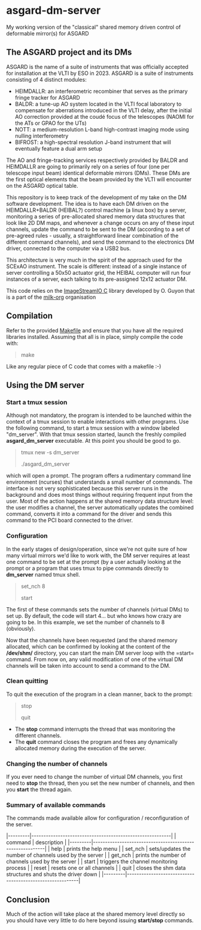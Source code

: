 # asgard-dm-server
My working version of the "classical" shared memory driven control of deformable mirror(s) for ASGARD

## The ASGARD project and its DMs

ASGARD is the name of a suite of instruments that was officially accepted for installation at the VLTI by ESO in 2023. ASGARD is a suite of instruments consisting of 4 distinct modules:

- HEIMDALLR: an interferometric recombiner that serves as the primary fringe tracker for ASGARD
- BALDR: a tune-up AO system located in the VLTI focal laboratory to compensate for aberrations introduced in the VLTI delay, after the initial AO correction provided at the coudé focus of the telescopes (NAOMI for the ATs or GPAO for the UTs)
- NOTT: a medium-resolution L-band high-contrast imaging mode using nulling interferometry
- BIFROST: a high-spectral resolution J-band instrument that will eventually feature a dual arm setup

The AO and fringe-tracking services respectively provided by BALDR and HEIMDALLR are going to primarily rely on a series of four (one per telescope input beam) identical deformable mirrors (DMs). These DMs are the first optical elements that the beam provided by the VLTI will encounter on the ASGARD optical table.

This repository is to keep track of the development of my take on the DM software development. The idea is to have each DM driven on the HEIMDALLR+BALDR (HEIBAL?) control machine (a linux box) by a server, monitoring a series of pre-allocated shared memory data structures that look like 2D DM maps, and whenever a change occurs on any of these input channels, update the command to be sent to the DM (according to a set of pre-agreed rules - usually, a straightforward linear combination of the different command channels), and send the command to the electronics DM driver, connected to the computer via a USB2 bus.

This architecture is very much in the spirit of the approach used for the SCExAO instrument. The scale is different: instead of a single instance of server controlling a 50x50 actuator grid, the HEIBAL computer will run four instances of a server, each talking to its pre-assigned 12x12 actuator DM.

This code relies on the [ImageStreamIO C](https://github.com/milk-org/ImageStreamIO) library developed by O. Guyon that is a part of the [milk-org](https://github.com/milk-org) organisation

## Compilation

Refer to the provided [Makefile](./Makefile) and ensure that you have all the required libraries installed. Assuming that all is in place, simply compile the code with:

> make

Like any regular piece of C code that comes with a makefile :-)

## Using the DM server

### Start a tmux session

Although not mandatory, the program is intended to be launched within the context of a tmux session to enable interactions with other programs. Use the following command, to start a tmux session with a window labeled "dm_server". With that tmux session started, launch the freshly compiled **asgard_dm_server** executable. At this point you should be good to go.

> tmux new -s dm_server
> 
> ./asgard_dm_server

which will open a prompt. The program offers a rudimentary command line environment (ncurses) that understands a small number of commands. The interface is not very sophisticated because this server runs in the background and does most things without requiring frequent input from the user. Most of the action happens at the shared memory data structure level: the user modifies a channel, the server automatically updates the combined command, converts it into a command for the driver and sends this command to the PCI board connected to the driver.

### Configuration

In the early stages of design/operation, since we're not quite sure of how many virtual mirrors we'd like to work with, the DM server requires at least one command to be set at the prompt (by a user actually looking at the prompt or a program that uses tmux to pipe commands directly to **dm_server** named tmux shell.

> set_nch 8
> 
> start

The first of these commands sets the number of channels (virtual DMs) to set up. By default, the code will start 4... but who knows how crazy are going to be. In this example, we set the number of channels to 8 (obviously).

Now that the channels have been requested (and the shared memory allocated, which can be confirmed by looking at the content of the **/dev/shm/** directory, you can start the main DM server loop with the =start= command. From now on, any valid modification of one of the virtual DM channels will be taken into account to send a command to the DM.

### Clean quitting

To quit the execution of the program in a clean manner, back to the prompt:

> stop
>
> quit

- The **stop** command interrupts the thread that was monitoring the different channels.
- The **quit** command closes the program and frees any dynamically allocated memory during the execution of the server.

### Changing the number of channels

If you ever need to change the number of virtual DM channels, you first need to **stop** the thread, then you set the new number of channels, and then you **start** the thread again.

### Summary of available commands

The commands made available allow for configuration / reconfiguration of the server.

|---------|----------------------------------------------------------|
| command | description                                              |
|---------|----------------------------------------------------------|
| help    | prints the help menu                                     |
| set_nch | sets/updates the number of channels used by the server   |
| get_nch | prints the number of channels used by the server         |
| start   | triggers the channel monitoring process                  |
| reset   | resets one or all channels                               |
| quit    | closes the shm data structures and shuts the driver down |
|---------|----------------------------------------------------------|

## Conclusion

Much of the action will take place at the shared memory level directly so you should have very little to do here beyond issuing **start/stop** commands.
